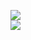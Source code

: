 [![](https://img.shields.io/badge/Made%20With-Github%20Spray-lightgrey.svg?style=for-the-badge&logo=github)](https://github.com/Annihil/github-spray#1474)  
[![](https://i.imgur.com/2DrTn0Z.gif)](https://github.com/Annihil/github-spray)